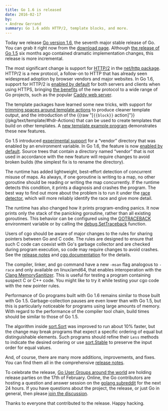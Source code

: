 ```yaml
---
title: Go 1.6 is released
date: 2016-02-17
by:
- Andrew Gerrand
summary: Go 1.6 adds HTTP/2, template blocks, and more.
---
```



Today we release [Go version 1.6](/doc/go1.6),
the seventh major stable release of Go.
You can grab it right now from the [download page](/dl/).
Although [the release of Go 1.5](https://blog.golang.org/go1.5) six months ago
contained dramatic implementation changes,
this release is more incremental.

The most significant change is support for [HTTP/2](https://http2.github.io/)
in the [net/http package](/pkg/net/http/).
HTTP/2 is a new protocol, a follow-on to HTTP that has already seen
widespread adoption by browser vendors and major websites.
In Go 1.6, support for HTTP/2 is [enabled by default](/doc/go1.6#http2)
for both servers and clients when using HTTPS,
bringing [the benefits](https://http2.github.io/faq/) of the new protocol
to a wide range of Go projects,
such as the popular [Caddy web server](https://caddyserver.com/download).

The template packages have learned some new tricks,
with support for [trimming spaces around template actions](/pkg/text/template/#hdr-Text_and_spaces)
to produce cleaner template output,
and the introduction of the {{raw "[`{{block}}` action]"}}(/pkg/text/template/#hdr-Actions)
that can be used to create templates that build on other templates.
A [new template example program](https://cs.opensource.google/go/x/example/+/master:template) demonstrates these new features.

Go 1.5 introduced [experimental support](/s/go15vendor)
for a “vendor” directory that was enabled by an environment variable.
In Go 1.6, the feature is now [enabled by default](/doc/go1.6#go_command).
Source trees that contain a directory named “vendor” that is not used in accordance with the new feature
will require changes to avoid broken builds (the simplest fix is to rename the directory).

The runtime has added lightweight, best-effort detection of concurrent misuse of maps.
As always, if one goroutine is writing to a map, no other goroutine should be reading or writing the map concurrently.
If the runtime detects this condition, it prints a diagnosis and crashes the program.
The best way to find out more about the problem is to run it under the
[race detector](https://blog.golang.org/race-detector),
which will more reliably identify the race and give more detail.

The runtime has also changed how it prints program-ending panics.
It now prints only the stack of the panicking goroutine, rather than all existing goroutines.
This behavior can be configured using the
[GOTRACEBACK](/pkg/runtime/#hdr-Environment_Variables) environment variable
or by calling the [debug.SetTraceback](/pkg/runtime/debug/#SetTraceback) function.

Users of cgo should be aware of major changes to the rules for sharing pointers between Go and C code.
The rules are designed to ensure that such C code can coexist with Go's garbage collector
and are checked during program execution, so code may require changes to avoid crashes.
See the [release notes](/doc/go1.6#cgo) and
[cgo documentation](/cmd/cgo/#hdr-Passing_pointers) for the details.

The compiler, linker, and go command have a new `-msan` flag
analogous to `-race` and only available on linux/amd64,
that enables interoperation with the
[Clang MemorySanitizer](http://clang.llvm.org/docs/MemorySanitizer.html).
This is useful for testing a program containing suspect C or C++ code.
You might like to try it while testing your cgo code with the new pointer rules.

Performance of Go programs built with Go 1.6 remains similar to those built with Go 1.5.
Garbage-collection pauses are even lower than with Go 1.5,
but this is particularly noticeable for programs using large amounts of memory.
With regard to the performance of the compiler tool chain,
build times should be similar to those of Go 1.5.

The algorithm inside [sort.Sort](/pkg/sort/#Sort)
was improved to run about 10% faster,
but the change may break programs that expect a specific ordering
of equal but distinguishable elements.
Such programs should refine their `Less` methods to indicate the desired ordering
or use [sort.Stable](/pkg/sort/#Stable)
to preserve the input order for equal values.

And, of course, there are many more additions, improvements, and fixes.
You can find them all in the comprehensive [release notes](/doc/go1.6).

To celebrate the release,
[Go User Groups around the world](https://github.com/golang/go/wiki/Go-1.6-release-party)
are holding release parties on the 17th of February.
Online, the Go contributors are hosting a question and answer session
on the [golang subreddit](https://reddit.com/r/golang) for the next 24 hours.
If you have questions about the project, the release, or just Go in general,
then please [join the discussion](https://www.reddit.com/r/golang/comments/46bd5h/ama_we_are_the_go_contributors_ask_us_anything/).

Thanks to everyone that contributed to the release.
Happy hacking.
